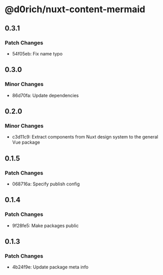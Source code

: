# @d0rich/nuxt-content-mermaid

## 0.3.1

### Patch Changes

- 54f05eb: Fix name typo

## 0.3.0

### Minor Changes

- 86d70fa: Update dependencies

## 0.2.0

### Minor Changes

- c3d11c9: Extract components from Nuxt design system to the general Vue package

## 0.1.5

### Patch Changes

- 068716a: Specify publish config

## 0.1.4

### Patch Changes

- 9f28fe5: Make packages public

## 0.1.3

### Patch Changes

- 4b24f9e: Update package meta info
